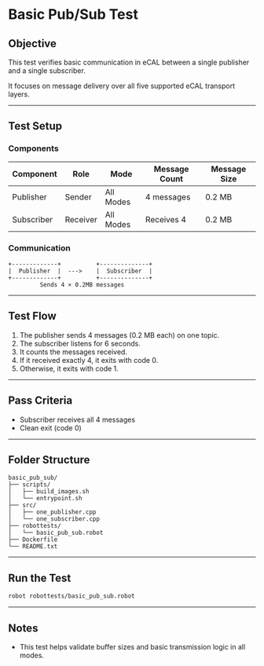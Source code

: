 # Basic Pub/Sub Test

## Objective

This test verifies basic communication in eCAL between a single publisher and a single subscriber.

It focuses on message delivery over all five supported eCAL transport layers.

---

## Test Setup

### Components

| Component     | Role         | Mode       | Message Count | Message Size |
|---------------|--------------|------------|----------------|----------------|
| Publisher     | Sender       | All Modes  | 4 messages     | 0.2 MB         |
| Subscriber    | Receiver     | All Modes  | Receives 4     | 0.2 MB         |

### Communication

```
+-------------+          +--------------+
|  Publisher  |  --->    |  Subscriber  |
+-------------+          +--------------+
         Sends 4 × 0.2MB messages
```

---

## Test Flow

1. The publisher sends 4 messages (0.2 MB each) on one topic.
2. The subscriber listens for 6 seconds.
3. It counts the messages received.
4. If it received exactly 4, it exits with code 0.
5. Otherwise, it exits with code 1.

---

## Pass Criteria

- Subscriber receives all 4 messages  
- Clean exit (code 0)

---

## Folder Structure

```
basic_pub_sub/
├── scripts/
│   ├── build_images.sh
│   └── entrypoint.sh
├── src/
│   ├── one_publisher.cpp
│   └── one_subscriber.cpp
├── robottests/
│   └── basic_pub_sub.robot
├── Dockerfile
└── README.txt
```

---

## Run the Test

```bash
robot robottests/basic_pub_sub.robot
```

---

## Notes

- This test helps validate buffer sizes and basic transmission logic in all modes.